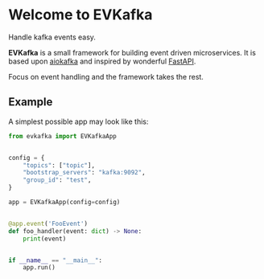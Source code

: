 # Welcome to EVKafka

Handle kafka events easy.

**EVKafka** is a small framework for building event driven microservices.
It is based upon [aiokafka](https://aiokafka.readthedocs.io/en/stable/) and inspired
by wonderful [FastAPI](https://fastapi.tiangolo.com/).

Focus on event handling and the framework takes the rest.


## Example

A simplest possible app may look like this:

```python
from evkafka import EVKafkaApp


config = {
    "topics": ["topic"],
    "bootstrap_servers": "kafka:9092",
    "group_id": "test",
}

app = EVKafkaApp(config=config)


@app.event('FooEvent')
def foo_handler(event: dict) -> None:
    print(event)


if __name__ == "__main__":
    app.run()
```